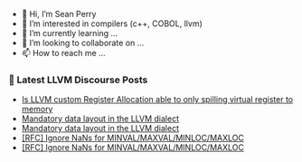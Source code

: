 - 👋 Hi, I’m Sean Perry
- 👀 I’m interested in compilers (c++, COBOL, llvm)
- 🌱 I’m currently learning ...
- 💞️ I’m looking to collaborate on ...
- 📫 How to reach me ...

<!---
s66perry/s66perry is a ✨ special ✨ repository because its `README.md` (this file) appears on your GitHub profile.
You can click the Preview link to take a look at your changes.
--->
### 📕 Latest LLVM Discourse Posts

<!-- DISCOURSE-LLVM:START -->
- [Is LLVM custom Register Allocation able to only spilling virtual register to memory](https://discourse.llvm.org/t/is-llvm-custom-register-allocation-able-to-only-spilling-virtual-register-to-memory/86025#post_3)
- [Mandatory data layout in the LLVM dialect](https://discourse.llvm.org/t/mandatory-data-layout-in-the-llvm-dialect/85875?page=2#post_28)
- [Mandatory data layout in the LLVM dialect](https://discourse.llvm.org/t/mandatory-data-layout-in-the-llvm-dialect/85875?page=2#post_27)
- [[RFC] Ignore NaNs for MINVAL/MAXVAL/MINLOC/MAXLOC](https://discourse.llvm.org/t/rfc-ignore-nans-for-minval-maxval-minloc-maxloc/86036#post_4)
- [[RFC] Ignore NaNs for MINVAL/MAXVAL/MINLOC/MAXLOC](https://discourse.llvm.org/t/rfc-ignore-nans-for-minval-maxval-minloc-maxloc/86036#post_3)
<!-- DISCOURSE-LLVM:END -->
